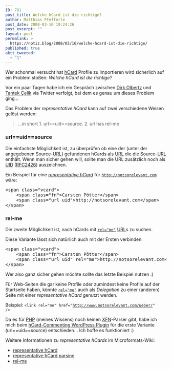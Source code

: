 ```yaml
---
ID: 781
post_title: Welche hCard ist die richtige?
author: Matthias Pfefferle
post_date: 2008-03-16 19:24:26
post_excerpt: ""
layout: post
permalink: >
  https://notiz.blog/2008/03/16/welche-hcard-ist-die-richtige/
published: true
aktt_tweeted:
  - "1"
---
```

Wer schonmal versucht hat <a href="http://microformats.org/wiki/hcard">hCard</a> Profile zu importieren wird sicherlich auf ein Problem stoßen: <em>Welche hCard ist die richtige?</em>

Vor ein paar Tagen habe ich ein Gespräch zwischen <span class="hcard"><a href="http://twitter.com/dirk_olbertz/statuses/771154238" class="url fn">Dirk Olbertz</a></span> und <span class="hcard"><a href="http://twitter.com/t/statuses/771155935" class="url fn">Tantek Çelik</a></span> via Twitter verfolgt, bei dem es genau um dieses Problem ging...

Das Problem der <em>representative hCard</em> kann auf zwei verschiedene Weisen gelöst werden:
<blockquote cite="http://twitter.com/t/statuses/771155935">...in short 1. url==uid==source. 2. url has rel-me</blockquote>

<h3>url==uid==source</h3>

Die einfachste Möglichkeit ist, zu überprüfen ob eine der (unter der angegebenen Source-<abbr title="Uniform Resource Locator">URL</abbr>) gefundenen hCards als <abbr title="Uniform Resource Locator">URL</abbr> die die Source-<abbr title="Uniform Resource Locator">URL</abbr> enthält. Wenn man sicher gehen will, sollte man die URL zusätzlich noch als <a href="http://microformats.org/wiki/uid">UID</a> (<a href="http://www.ietf.org/rfc/rfc2426.txt" class="external" title="http://www.ietf.org/rfc/rfc2426.txt" rel="nofollow">RFC2426</a>) auszeichnen.

Ein Beispiel für eine <em><a href="http://microformats.org/wiki/representative-hcard">representative hCard</a></em> für <code>http://notsorelevant.com</code> wäre:

<pre class="code">&lt;span class=&quot;vcard&quot;&gt;
	&lt;span class=&quot;fn&quot;&gt;Carsten Pötter&lt;/span&gt;
	&lt;span class=&quot;url uid&quot;&gt;http://notsorelevant.com&lt;/span&gt;
&lt;/span&gt;</pre>

<h3>rel-me</h3>

Die zweite Möglichkeit ist, nach hCards mit <code><a href="http://microformats.org/wiki/rel-me">rel="me"</a></code> <abbr title="Uniform Resource Locator">URL</abbr>s zu suchen.

Diese Variante lässt sich natürlich auch mit der Ersten verbinden:

<pre class="code">&lt;span class=&quot;vcard&quot;&gt;
	&lt;span class=&quot;fn&quot;&gt;Carsten Pötter&lt;/span&gt;
	&lt;span class=&quot;url uid&quot; rel=&quot;me&quot;&gt;http://notsorelevant.com&lt;/span&gt;
&lt;/span&gt;</pre>

Wer also ganz sicher gehen möchte sollte das letzte Beispiel nutzen :)

Für Web-Seiten die gar keine Profile oder zumindest keine Profile auf der Startseite haben, könnte <code><a href="http://microformats.org/wiki/rel-me">rel="me"</a></code> auch als <em>Delegation</em> zu einer (anderen) Seite mit einer <em>representative hCard</em> genutzt werden.

Beispiel: <code>&lt;link rel="me" href="http://www.notsorelevant.com/ueber/" /&gt;</code>

Da es für <abbr title="PHP: Hypertext Preprocessor">PHP</abbr> (meines Wissens) noch keinen <abbr title="XHTML Friends Network">XFN</abbr>-Parser gibt, habe ich mich beim <a href="http://notiz.blog/projects/wp-hcard-commenting/" rel="me">hCard-Commenting WordPress Plugin</a> für die erste Variante (url==uid==source) entschieden... Ich hoffe es funktioniert :)

Weitere Informationen zu <em>representative hCards</em> im Microformats-Wiki:
<ul><li><a href="http://microformats.org/wiki/representative-hcard" rel="bookmark">representative hCard</a></li>
<li><a href="http://microformats.org/wiki/representative-hcard-parsing" rel="bookmark">representative hCard parsing</a></li>
<li><a href="http://microformats.org/wiki/rel-me" rel="bookmark">rel-me</a></li></ul>